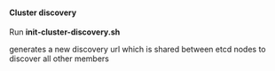 #### Cluster discovery

Run **init-cluster-discovery.sh**

generates a new discovery url which is shared between etcd nodes to discover all other members